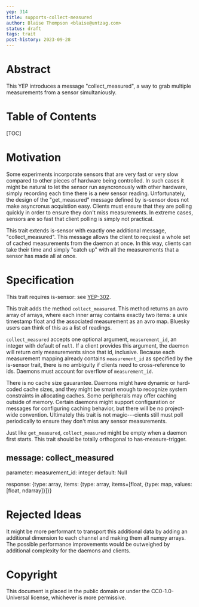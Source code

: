 ```yaml
---
yep: 314
title: supports-collect-measured
author: Blaise Thompson <blaise@untzag.com>
status: draft
tags: trait
post-history: 2023-09-28
---
```


# Abstract

This YEP introduces a message "collect_measured", a way to grab multiple measurements from a sensor simultaniously.

# Table of Contents

[TOC]

# Motivation

Some experiments incorporate sensors that are very fast or very slow compared to other pieces of hardware being controlled. In such cases it might be natural to let the sensor run asyncronously with other hardware, simply recording each time there is a new sensor reading. Unfortunately, the design of the "get_measured" message defined by is-sensor does not make asyncronus acquistion easy. Clients must ensure that they are polling quickly in order to ensure they don't miss measurements. In extreme cases, sensors are so fast that client polling is simply not practical.

This trait extends is-sensor with exactly one additional message, "collect_measured". This message allows the client to requiest a whole set of cached measurements from the daemon at once. In this way, clients can take their time and simply "catch up" with all the measurements that a sensor has made all at once.

# Specification

This trait requires is-sensor: see [YEP-302](https://yeps.yaq.fyi/302/).

This trait adds the method `collect_measured`. This method returns an avro array of arrays, where each inner array contains exactly two items: a unix timestamp float and the associated measurement as an avro map. Bluesky users can think of this as a list of readings.

`collect_measured` accepts one optional argument, `measurement_id`, an integer with default of `null`. If a client provides this argument, the daemon will return only measurements since that id, inclusive. Because each measurement mapping already contains `measurement_id` as specified by the is-sensor trait, there is no ambiguity if clients need to cross-reference to ids. Daemons must account for overflow of `measurement_id`.

There is no cache size gauarantee. Daemons might have dynamic or hard-coded cache sizes, and they might be smart enough to recognize system constraints in allocating caches. Some peripherals may offer caching outside of memory. Certain daemons might support configuration or messages for configuring caching behavior, but there will be no project-wide convention. Ultimately this trait is not magic---cients still must poll periodically to ensure they don't miss any sensor measurements.

Just like `get_measured`, `collect_measured` might be empty when a daemon first starts. This trait should be totally orthogonal to has-measure-trigger.

## message: collect_measured

parameter: measurement_id: integer default: Null

response: {type: array, items: {type: array, items=[float, {type: map, values: [float, ndarray]}]}}

# Rejected Ideas

It might be more performant to transport this additional data by adding an additional dimension to each channel and making them all numpy arrays. The possible performance improvements would be outweighed by additional complexity for the daemons and clients.

# Copyright

This document is placed in the public domain or under the CC0-1.0-Universal license, whichever is more permissive.
